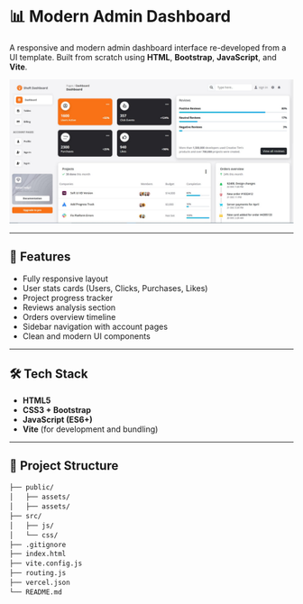 # 📊 Modern Admin Dashboard

A responsive and modern admin dashboard interface re-developed from a UI template. Built from scratch using **HTML**, **Bootstrap**, **JavaScript**, and **Vite**.

![Dashboard Screenshot](/public/assets/preview.jpg)

---

## 🚀 Features

- Fully responsive layout
- User stats cards (Users, Clicks, Purchases, Likes)
- Project progress tracker
- Reviews analysis section
- Orders overview timeline
- Sidebar navigation with account pages
- Clean and modern UI components

---

## 🛠️ Tech Stack

- **HTML5**
- **CSS3 + Bootstrap**
- **JavaScript (ES6+)**
- **Vite** (for development and bundling)

---

## 📁 Project Structure

```bash
├── public/
│   ├── assets/
│   ├── assets/
├── src/
│   ├── js/
│   └── css/
├── .gitignore
├── index.html
├── vite.config.js
├── routing.js
├── vercel.json
└── README.md
